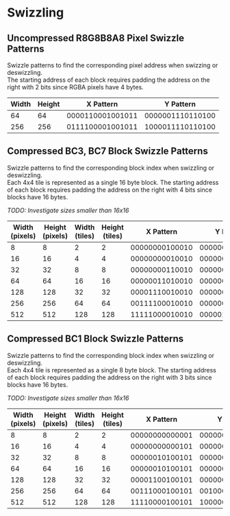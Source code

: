 # Swizzling

## Uncompressed R8G8B8A8 Pixel Swizzle Patterns 
Swizzle patterns to find the corresponding pixel address when swizzing or deswizzling.  
The starting address of each block requires padding the address on the right with 2 bits since RGBA pixels have 4 bytes.  

| Width | Height | X Pattern | Y Pattern |
| --- | --- | --- | ------- |
| 64  | 64  | 0000110001001011 | 0000001110110100 |
| 256 | 256 | 0111100001001011 | 1000011110110100 |

## Compressed BC3, BC7 Block Swizzle Patterns 
Swizzle patterns to find the corresponding block index when swizzling or deswizzling.  
Each 4x4 tile is represented as a single 16 byte block. The starting address of each block requires 
padding the address on the right with 4 bits since blocks have 16 bytes.  

*TODO: Investigate sizes smaller than 16x16*

| Width (pixels) | Height (pixels) | Width (tiles) | Height (tiles) | X Pattern | Y Pattern |
| --- | --- | --- | --- | --- | --- |
| 8   | 8   | 2   | 2   | 00000000100010 | 00000000100001 |
| 16  | 16  | 4   | 4   | 00000000010010 | 00000000000101 |
| 32  | 32  | 8   | 8   | 00000000110010 | 00000000001101 |
| 64  | 64  | 16  | 16  | 00000011010010 | 00000000101101 |
| 128 | 128 | 32  | 32  | 00001110010010 | 00000001101101 |
| 256 | 256 | 64  | 64  | 00111100010010 | 00000011101101 |
| 512 | 512 | 128 | 128 | 11111000010010 | 00000111101101 |

## Compressed BC1 Block Swizzle Patterns 
Swizzle patterns to find the corresponding block index when swizzling or deswizzling.  
Each 4x4 tile is represented as a single 8 byte block. The starting address of each block requires 
padding the address on the right with 3 bits since blocks have 16 bytes.  

*TODO: Investigate sizes smaller than 16x16*

| Width (pixels) | Height (pixels) | Width (tiles) | Height (tiles) | X Pattern | Y Pattern |
| --- | --- | --- | --- | --- | --- |
| 8   | 8   | 2   | 2   | 00000000000001 | 000000000000100 |
| 16  | 16  | 4   | 4   | 00000000000101 | 000000000100010 |
| 32  | 32  | 8   | 8   | 00000010100101 | 000000001001010 |
| 64  | 64  | 16  | 16  | 00000010100101 | 000000100011010 |
| 128 | 128 | 32  | 32  | 00001100100101 | 000000011011010 |
| 256 | 256 | 64  | 64  | 00111000100101 | 001000011011010 |
| 512 | 512 | 128 | 128 | 11110000100101 | 100000111011010 |
